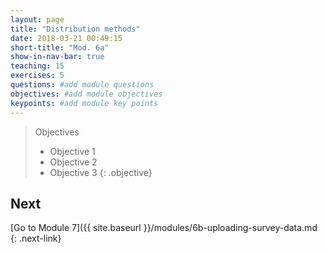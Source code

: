 ```yaml
---
layout: page
title: "Distribution methods"
date: 2018-03-21 00:49:15
short-title: "Mod. 6a"
show-in-nav-bar: true
teaching: 15
exercises: 5
questions: #add module questions
objectives: #add module objectives
keypoints: #add module key points
---
```


>Objectives
>- Objective 1
>- Objective 2
>- Objective 3
{: .objective}



## Next
[Go to Module 7]({{ site.baseurl }}/modules/6b-uploading-survey-data.md {: .next-link}
